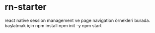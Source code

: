 # rn-starter

react native session management ve page navigation örnekleri burada.
başlatmak için npm install
npm init -y 
npm start
